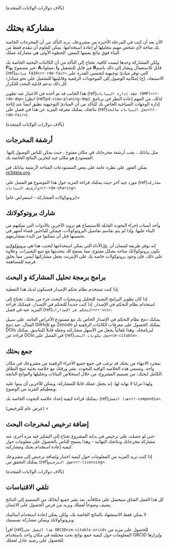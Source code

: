 (بآلاف دولارات الولايات المتحدة)
# مشاركة بحثك
الآن بعد أن كنت في المرحلة الأخيرة من مشروعك، تريد التأكد من أن المخرجات الخاصة بك متاحة لأي شخص مهتم بتحليلها أو إعادة استخدامها. يمكن للعلوم أن تتقدم فقط من البناء فوق نتائج بعضها البعض. الخطوة الأولى هي مشاركة عملك.

ولكن المشاركة وحدها ليست كافية. تحتاج إلى التأكد من أن الكائنات البحثية الخاصة بك **F**غير مسموح بها، **A**مملوك، **I**غير قابل للتشغيل و **R**قابل للاستعمال ويشار إلى ذلك باسم {ref}`مبادئ FAIR<rr-rdm-fair>` التي توفر مبادئ توجيهية لتحسين القدرة على الاستبعاد، (ج) إمكانية الوصول إلى الموجودات الرقمية وقابليتها للتشغيل على نحو متبادل؛ كل ذلك يدعم قابلية البحث للتكرار.

هذا الجانب قد تم أخذه في الاعتبار عند تطوير {ref}`خطة إدارة البيانات (DMP)<rr-rdm-dmp>` (انظر {ref}`pd-view-planing-dmp`). لذلك، من المهم إعادة النظر في برنامج إدارة الوجهات السياحية الخاص بك للتأكد من أن المبادئ التوجيهية تطبق أيضاً عند إتاحة نتائجك. يمكنك معرفة المزيد عن هذا في فصل على {ref}`جعل البيانات صالحة<rr-rdm-fair>`).

(بآلاف دولارات الولايات المتحدة)
## أرشفة المخرجات

مثل بياناتك ، يجب أرشفة مخرجاتك في مكان مفتوح ، حيث يمكن للناس الوصول إليها. المستودع هو مكان جيد لتخزين النتائج الخاصة بك.

يمكن العثور على نظرة عامة على بعض المستودعات المتاحة لأرشفة بياناتك في [re3data.org](https://www.re3data.org/).

مورد جيد آخر حيث يمكنك قراءة المزيد حول هذا الموضوع هو الفصل على {ref}`مشاركة وأرشيف البيانات<rr-rdm-sharing>`.

(بروتوكولات المشاركة - استعراض عام)=
## شارك بروتوكولاتك

وأحد أسباب إجراء البحوث القابلة للاستنساخ هو تزويد الآخرين بالأدوات التي تمكنهم من البناء عليها. وإذا لم يتم تقاسم تفاصيل البروتوكولات، فيمكن للباحثين قضاء أشهر في تحسينها قبل أن يتمكنوا من البدء بمشاريعهم.

الأداة التي يمكن استخدامها لتجنب هذا هي [بروتوكولات.io](https://www.protocols.io/). إنه يوفر طريقة لضمان أن تكون بروتوكولاتك متاحة بشكل مفتوح، مما يسمح لك بتحديثها مع تتبع التغييرات. وعلاوة على ذلك، فإن وجود بروتوكولات خاصة بك على الإنترنت يجعل مشاركتها أيسر، مما يخلق فرصة للمساهمة.

## برامج برمجة تحليل المشاركة و البحث

إذا كنت تستخدم نظام تحكم الإصدار فسيكون لديك هذا التغطية.

إذا كان تطوير البرامج النصية للتحليل وبرمجيات البحث جزء من بحثك، تحتاج إلى استخدام نظام التحكم في الإصدار. إذا كنت جديداً للتحكم في الإصدار، فيمكنك قراءة المزيد عنه في فصل {ref}`التحكم في الإصدارات<rr-vcs>`.

يمكنك دمج نظام التحكم في الإصدار الخاص بك مع مستودع الأغراض العامة. على سبيل المثال، عند دمج GitHub مع Zenodo يمكنك الحصول على معرفات الكائنات الرقمية أو DOIs لبرنامجك. وهذا تلقائياً يجعل من الأسهل مشاركته وجعله قابلاً للتناسق. يمكنك قراءة عن DOIs في الفصل على {ref}`جعل مكونات البحث<cm-citable>`.

## جمع بحثك

بمجرد الانتهاء من بحثك قد ترغب في جمع جميع الأجزاء الرقمية من مشروعك في مكان واحد. وتسمى هذه الخلاصة الوافية للبحوث. نشر ورقتك مع خلاصة بحثية تتيح النطاق الكامل لبحثك: من تصميم المشروع، من خلال استخلاص البيانات وتحليلها والنواتج الناتجة.

ولهذا مزايا لا نهاية لها. إنه يجعل عملك قابلا للمشاركة، ويمكن للآخرين أن يبنوا عليه ويعطيكم المزيد من الوضوح.

يمكنك قراءة كيفية إعداد خلاصة البحوث الخاصة بك، {ref}`هذا الفصل<rr-compendia>`.

(عرض عام للترخيص) =
## إضافة ترخيص لمخرجات البحث

حتى لو حصلت على ترخيص في بداية المشروع تحتاج إلى التفكير فيه مرة أخرى عند مشاركة مخرجاتك ونتائجك النهائية - وهذا يسمح للناس بالحصول على معلومات حول كيفية إعادة استخدام بحثك ومشاركته.

إذا كنت تريد المزيد من المعلومات حول كيفية اختيار وإضافة ترخيص إلى مشروعك يمكنك التحقق من {ref}`فصل الترخيص<rr-licensing>`.

(بآلاف دولارات الولايات المتحدة)
## تلقي الاقتباسات

كل هذا العمل الشاق سيحصل على مكافأته. بعد نشر جميع أبحاثك من التصميم إلى النتائج يضيف وضوحاً لعملك ويزيد من فرص الحصول على الائتمان.

لا يمكن فقط الاستشهاد بالنتائج الخاصة بك، ولكن يمكن إعادة استخدام أساليبك وبروتوكولاتك ويمكن مشاركة تصميمك.

اقرأ {ref}`هذا الفصل على ORCID<cm-citable-orcid>` للحصول على مزيد من المعلومات حول كيفية جمع نواتج بحث مختلفة في مكان واحد باستخدام ORCID وإبرازها للحصول على رصيد عادل لعملك.
